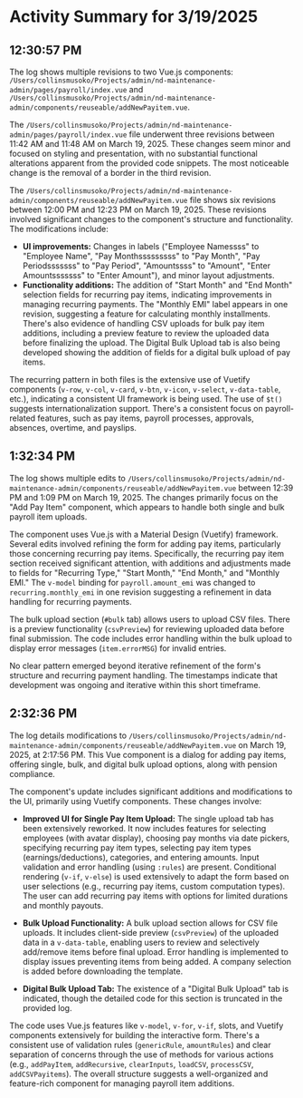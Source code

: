 # Activity Summary for 3/19/2025

## 12:30:57 PM
The log shows multiple revisions to two Vue.js components: `/Users/collinsmusoko/Projects/admin/nd-maintenance-admin/pages/payroll/index.vue` and `/Users/collinsmusoko/Projects/admin/nd-maintenance-admin/components/reuseable/addNewPayitem.vue`.

The `/Users/collinsmusoko/Projects/admin/nd-maintenance-admin/pages/payroll/index.vue` file underwent three revisions between 11:42 AM and 11:48 AM on March 19, 2025.  These changes seem minor and focused on styling and presentation, with no substantial functional alterations apparent from the provided code snippets. The most noticeable change is the removal of a border in the third revision.

The `/Users/collinsmusoko/Projects/admin/nd-maintenance-admin/components/reuseable/addNewPayitem.vue` file shows six revisions between 12:00 PM and 12:23 PM on March 19, 2025. These revisions involved significant changes to the component's structure and functionality.  The modifications include:

* **UI improvements:**  Changes in labels ("Employee Namessss" to "Employee Name", "Pay Monthsssssssss" to "Pay Month", "Pay Periodsssssss" to "Pay Period", "Amountssss" to "Amount", "Enter Amountsssssss" to "Enter Amount"),  and minor layout adjustments.
* **Functionality additions:** The addition of "Start Month" and "End Month" selection fields for recurring pay items, indicating improvements in managing recurring payments.  The "Monthly EMI" label appears in one revision, suggesting a feature for calculating monthly installments.  There's also evidence of handling CSV uploads for bulk pay item additions, including a preview feature to review the uploaded data before finalizing the upload.  The Digital Bulk Upload tab is also being developed showing the addition of fields for a digital bulk upload of pay items.


The recurring pattern in both files is the extensive use of Vuetify components (`v-row`, `v-col`, `v-card`, `v-btn`, `v-icon`, `v-select`, `v-data-table`, etc.), indicating a consistent UI framework is being used.  The use of `$t()` suggests internationalization support.  There's a consistent focus on payroll-related features, such as pay items, payroll processes, approvals, absences, overtime, and payslips.


## 1:32:34 PM
The log shows multiple edits to `/Users/collinsmusoko/Projects/admin/nd-maintenance-admin/components/reuseable/addNewPayitem.vue` between 12:39 PM and 1:09 PM on March 19, 2025.  The changes primarily focus on the "Add Pay Item" component, which appears to handle both single and bulk payroll item uploads.

The component uses Vue.js with a Material Design (Vuetify) framework.  Several edits involved refining the form for adding pay items, particularly those concerning recurring pay items.  Specifically,  the recurring pay item section received significant attention, with additions and adjustments made to fields for "Recurring Type," "Start Month," "End Month," and "Monthly EMI."  The `v-model` binding for `payroll.amount_emi` was changed to `recurring.monthly_emi` in one revision suggesting a refinement in data handling for recurring payments.

The bulk upload section (`#bulk` tab) allows users to upload CSV files.  There is a preview functionality (`csvPreview`) for reviewing uploaded data before final submission. The code includes error handling within the bulk upload to display error messages (`item.errorMSG`) for invalid entries.

No clear pattern emerged beyond iterative refinement of the form's structure and recurring payment handling.  The timestamps indicate that development was ongoing and iterative within this short timeframe.


## 2:32:36 PM
The log details modifications to `/Users/collinsmusoko/Projects/admin/nd-maintenance-admin/components/reuseable/addNewPayitem.vue` on March 19, 2025, at 2:17:56 PM.  This Vue component is a dialog for adding pay items, offering single, bulk, and digital bulk upload options, along with pension compliance.

The component's update includes significant additions and modifications to the UI, primarily using Vuetify components.  These changes involve:

* **Improved UI for Single Pay Item Upload:**  The single upload tab has been extensively reworked.  It now includes features for selecting employees (with avatar display), choosing pay months via date pickers, specifying recurring pay item types, selecting pay item types (earnings/deductions), categories, and entering amounts.  Input validation and error handling (using `:rules`) are present.  Conditional rendering (`v-if`, `v-else`) is used extensively to adapt the form based on user selections (e.g., recurring pay items, custom computation types).  The user can add recurring pay items with options for limited durations and monthly payouts.

* **Bulk Upload Functionality:** A bulk upload section allows for CSV file uploads.  It includes client-side preview (`csvPreview`)  of the uploaded data in a `v-data-table`, enabling users to review and selectively add/remove items before final upload. Error handling is implemented to display issues preventing items from being added.  A company selection is added before downloading the template.


* **Digital Bulk Upload Tab:** The existence of a "Digital Bulk Upload" tab is indicated, though the detailed code for this section is truncated in the provided log.

The code uses Vue.js features like `v-model`, `v-for`, `v-if`, slots, and Vuetify components extensively for building the interactive form.  There's a consistent use of validation rules (`genericRule`, `amountRules`) and clear separation of concerns through the use of methods for various actions (e.g., `addPayItem`, `addRecursive`, `clearInputs`, `loadCSV`, `processCSV`, `addCSVPayitems`). The overall structure suggests a well-organized and feature-rich component for managing payroll item additions.
